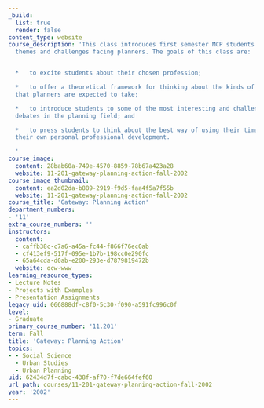 ```yaml
---
_build:
  list: true
  render: false
content_type: website
course_description: 'This class introduces first semester MCP students to the persistent
  themes and challenges facing planners. The goals of this class are:


  *   to excite students about their chosen profession;

  *   to offer a theoretical framework for thinking about the kinds of interventions
  that planners are expected to take;

  *   to introduce students to some of the most interesting and challenging theoretical
  debates in the planning field; and

  *   to press students to think about the best way of using their time to ensure
  their own personal professional development.

  '
course_image:
  content: 28bab60a-749e-4570-8859-78b67a423a28
  website: 11-201-gateway-planning-action-fall-2002
course_image_thumbnail:
  content: ea2d02da-b889-2919-f9d5-faa4f5a7f55b
  website: 11-201-gateway-planning-action-fall-2002
course_title: 'Gateway: Planning Action'
department_numbers:
- '11'
extra_course_numbers: ''
instructors:
  content:
  - caffb38c-c7a6-a45a-fc44-f866f76ec0ab
  - cf413ef9-517f-095e-1b7b-198cc0e290fc
  - 65a64cda-d0ab-e200-293e-d7879819472b
  website: ocw-www
learning_resource_types:
- Lecture Notes
- Projects with Examples
- Presentation Assignments
legacy_uid: 066888df-c8f0-5c30-f090-a591fc996c0f
level:
- Graduate
primary_course_number: '11.201'
term: Fall
title: 'Gateway: Planning Action'
topics:
- - Social Science
  - Urban Studies
  - Urban Planning
uid: 62434d7f-cabc-438f-af70-f7de664fef60
url_path: courses/11-201-gateway-planning-action-fall-2002
year: '2002'
---
```

